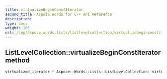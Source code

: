```yaml
---
title: virtualizeBeginConstIterator
second_title: Aspose.Words for C++ API Reference
description: 
type: docs
weight: 105
url: /cpp/aspose.words.lists/listlevelcollection/virtualizebeginconstiterator/
---
```

## ListLevelCollection::virtualizeBeginConstIterator method




```cpp
virtualized_iterator * Aspose::Words::Lists::ListLevelCollection::virtualizeBeginConstIterator() const override
```

